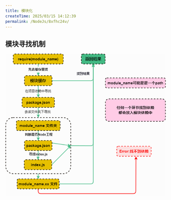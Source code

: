 ```yaml
---
title: 模块化
createTime: 2025/03/15 14:12:39
permalink: /NodeJs/8xfhc24v/
---
```


## 模块寻找机制

![图示](./asset/13.1.png)

